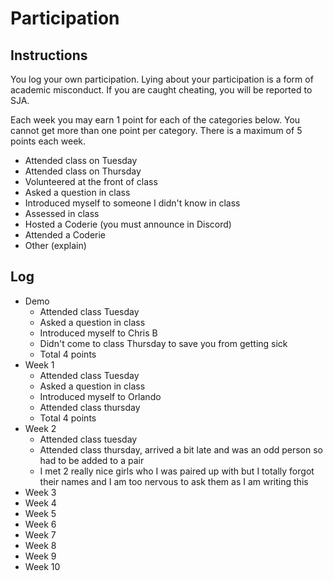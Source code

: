 Participation
=============

## Instructions ##

You log your own participation. Lying about your participation is a form of
academic misconduct. If you are caught cheating, you will be reported to SJA.

Each week you may earn 1 point for each of the categories below. You cannot get
more than one point per category. There is a maximum of 5 points each week.

+ Attended class on Tuesday
+ Attended class on Thursday
+ Volunteered at the front of class
+ Asked a question in class
+ Introduced myself to someone I didn't know in class
+ Assessed in class
+ Hosted a Coderie (you must announce in Discord)
+ Attended a Coderie
+ Other (explain)

## Log ##

- Demo
	+ Attended class Tuesday
	+ Asked a question in class
	+ Introduced myself to Chris B
	+ Didn't come to class Thursday to save you from getting sick
	+ Total 4 points
- Week 1
	+ Attended class Tuesday
	+ Asked a question in class
	+ Introduced myself to Orlando
	+ Attended class thursday
	+ Total 4 points
- Week 2
	+ Attended class tuesday
	+ Attended class thursday, arrived a bit late and was an odd person so had to be added to a pair
	+ I met 2 really nice girls who I was paired up with but I totally forgot their names and I am too nervous to ask them as I am writing this
- Week 3
- Week 4
- Week 5
- Week 6
- Week 7
- Week 8
- Week 9
- Week 10
